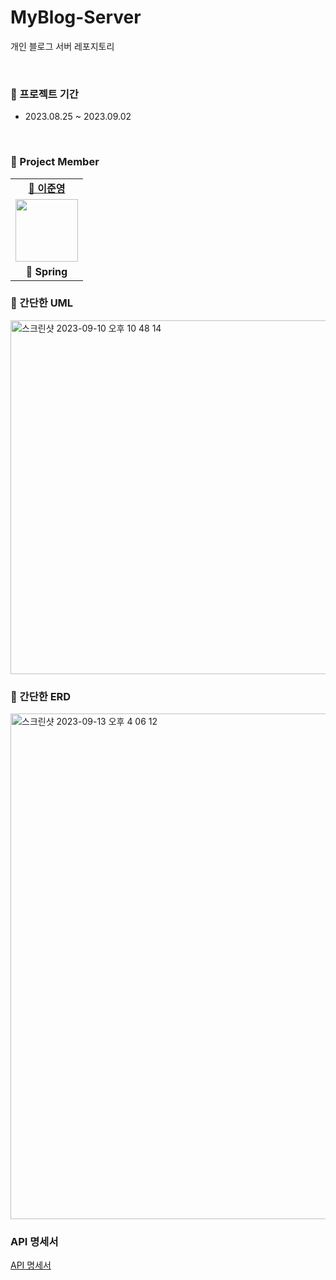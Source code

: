 # MyBlog-Server
개인 블로그 서버 레포지토리

<br>

### 📆 프로젝트 기간

- 2023.08.25 ~ 2023.09.02

<br>

###  🐾 Project Member

<table>
   <tr>
    <td align="center"><b><a href="https://github.com/BangTtagGum">🐶 이준영</a></b></td>
   </tr>
   <tr>
     <td align="center"><a href="https://github.com/BangTtagGum"><img src="https://avatars.githubusercontent.com/u/99023627?v=4" width="100px" /></a></td>
   </tr>
   <tr>
    <td align="center"><b>🌱 Spring</b></td>
   </tr>   
</table>

### 📝 간단한 UML

<img width="566" alt="스크린샷 2023-09-10 오후 10 48 14" src="https://github.com/BangTtagGum/MyBlog-Server/assets/99023627/a8db8bb1-8abf-4bfd-a06c-83d578d8b80e">

<br>

### 🔗 간단한 ERD

<img width="809" alt="스크린샷 2023-09-13 오후 4 06 12" src="https://github.com/BangTtagGum/MyBlog-Server/assets/99023627/72cbe3a1-29d9-4627-bb76-35394f6983ff">

### API 명세서
[API 명세서](https://www.notion.so/API-735e3e483db84586a4aed610741ca750)
